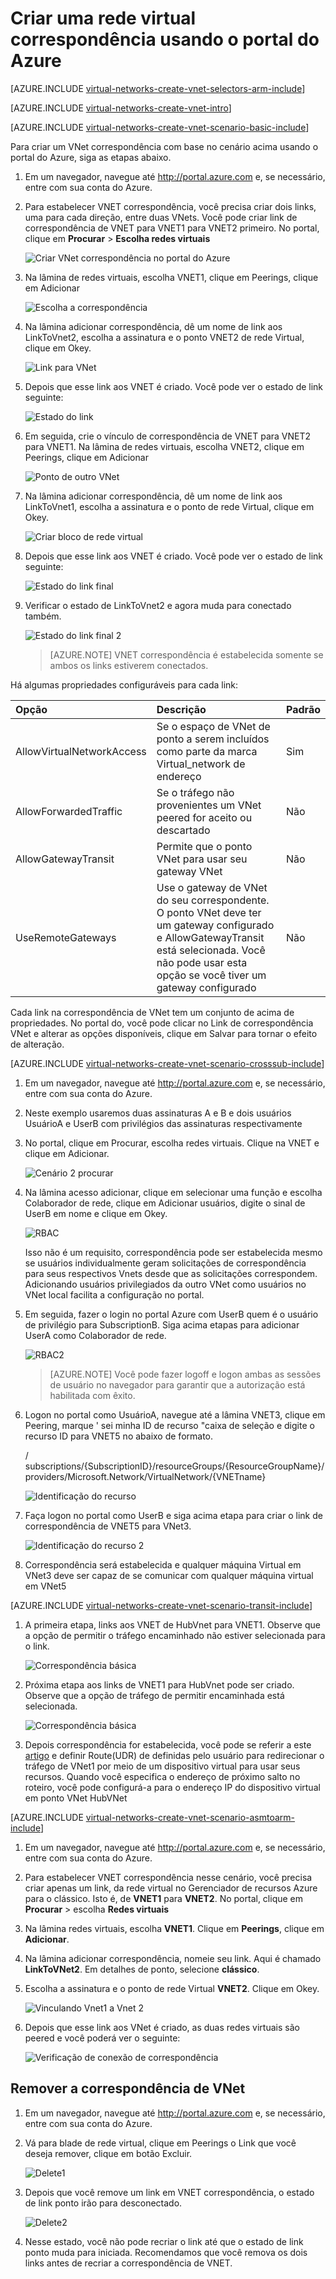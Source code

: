 <properties
   pageTitle="Criar VNet correspondência usando o portal de Azure | Microsoft Azure"
   description="Aprenda a criar uma rede virtual usando o portal de Azure no Gerenciador de recursos."
   services="virtual-network"
   documentationCenter=""
   authors="NarayanAnnamalai"
   manager="jefco"
   editor=""
   tags="azure-resource-manager"/>

<tags
   ms.service="virtual-network"
   ms.devlang="na"
   ms.topic="hero-article"
   ms.tgt_pltfrm="na"
   ms.workload="infrastructure-services"
   ms.date="09/14/2016"
   ms.author="narayanannamalai;annahar"/>

# <a name="create-a-virtual-network-peering-using-the-azure-portal"></a>Criar uma rede virtual correspondência usando o portal do Azure

[AZURE.INCLUDE [virtual-networks-create-vnet-selectors-arm-include](../../includes/virtual-networks-create-vnetpeering-selectors-arm-include.md)]

[AZURE.INCLUDE [virtual-networks-create-vnet-intro](../../includes/virtual-networks-create-vnetpeering-intro-include.md)]

[AZURE.INCLUDE [virtual-networks-create-vnet-scenario-basic-include](../../includes/virtual-networks-create-vnetpeering-scenario-basic-include.md)]

Para criar um VNet correspondência com base no cenário acima usando o portal do Azure, siga as etapas abaixo.

1. Em um navegador, navegue até http://portal.azure.com e, se necessário, entre com sua conta do Azure.
2. Para estabelecer VNET correspondência, você precisa criar dois links, uma para cada direção, entre duas VNets. Você pode criar link de correspondência de VNET para VNET1 para VNET2 primeiro. No portal, clique em **Procurar** > **Escolha redes virtuais**

    ![Criar VNet correspondência no portal do Azure](./media/virtual-networks-create-vnetpeering-arm-portal/figure01.png)

3. Na lâmina de redes virtuais, escolha VNET1, clique em Peerings, clique em Adicionar

    ![Escolha a correspondência](./media/virtual-networks-create-vnetpeering-arm-portal/figure02.png)

4. Na lâmina adicionar correspondência, dê um nome de link aos LinkToVnet2, escolha a assinatura e o ponto VNET2 de rede Virtual, clique em Okey.

    ![Link para VNet](./media/virtual-networks-create-vnetpeering-arm-portal/figure03.png)

5. Depois que esse link aos VNET é criado. Você pode ver o estado de link seguinte:

    ![Estado do link](./media/virtual-networks-create-vnetpeering-arm-portal/figure04.png)

6. Em seguida, crie o vínculo de correspondência de VNET para VNET2 para VNET1. Na lâmina de redes virtuais, escolha VNET2, clique em Peerings, clique em Adicionar

    ![Ponto de outro VNet](./media/virtual-networks-create-vnetpeering-arm-portal/figure05.png)

7. Na lâmina adicionar correspondência, dê um nome de link aos LinkToVnet1, escolha a assinatura e o ponto de rede Virtual, clique em Okey.

    ![Criar bloco de rede virtual](./media/virtual-networks-create-vnetpeering-arm-portal/figure06.png)

8. Depois que esse link aos VNET é criado. Você pode ver o estado de link seguinte:

    ![Estado do link final](./media/virtual-networks-create-vnetpeering-arm-portal/figure07.png)

9. Verificar o estado de LinkToVnet2 e agora muda para conectado também.  

    ![Estado do link final 2](./media/virtual-networks-create-vnetpeering-arm-portal/figure08.png)

    > [AZURE.NOTE] VNET correspondência é estabelecida somente se ambos os links estiverem conectados.

Há algumas propriedades configuráveis para cada link:

|Opção|Descrição|Padrão|
|:-----|:----------|:------|
|AllowVirtualNetworkAccess|Se o espaço de VNet de ponto a serem incluídos como parte da marca Virtual_network de endereço|Sim|
|AllowForwardedTraffic|Se o tráfego não provenientes um VNet peered for aceito ou descartado|Não|
|AllowGatewayTransit|Permite que o ponto VNet para usar seu gateway VNet|Não|
|UseRemoteGateways|Use o gateway de VNet do seu correspondente. O ponto VNet deve ter um gateway configurado e AllowGatewayTransit está selecionada. Você não pode usar esta opção se você tiver um gateway configurado|Não|

Cada link na correspondência de VNet tem um conjunto de acima de propriedades. No portal do, você pode clicar no Link de correspondência VNet e alterar as opções disponíveis, clique em Salvar para tornar o efeito de alteração.

[AZURE.INCLUDE [virtual-networks-create-vnet-scenario-crosssub-include](../../includes/virtual-networks-create-vnetpeering-scenario-crosssub-include.md)]

1. Em um navegador, navegue até http://portal.azure.com e, se necessário, entre com sua conta do Azure.
2. Neste exemplo usaremos duas assinaturas A e B e dois usuários UsuárioA e UserB com privilégios das assinaturas respectivamente
3. No portal, clique em Procurar, escolha redes virtuais. Clique na VNET e clique em Adicionar.

    ![Cenário 2 procurar](./media/virtual-networks-create-vnetpeering-arm-portal/figure09.png)

4. Na lâmina acesso adicionar, clique em selecionar uma função e escolha Colaborador de rede, clique em Adicionar usuários, digite o sinal de UserB em nome e clique em Okey.

    ![RBAC](./media/virtual-networks-create-vnetpeering-arm-portal/figure10.png)

    Isso não é um requisito, correspondência pode ser estabelecida mesmo se usuários individualmente geram solicitações de correspondência para seus respectivos Vnets desde que as solicitações correspondem. Adicionando usuários privilegiados da outro VNet como usuários no VNet local facilita a configuração no portal.

5. Em seguida, fazer o login no portal Azure com UserB quem é o usuário de privilégio para SubscriptionB. Siga acima etapas para adicionar UserA como Colaborador de rede.

    ![RBAC2](./media/virtual-networks-create-vnetpeering-arm-portal/figure11.png)

    > [AZURE.NOTE] Você pode fazer logoff e logon ambas as sessões de usuário no navegador para garantir que a autorização está habilitada com êxito.

6. Logon no portal como UsuárioA, navegue até a lâmina VNET3, clique em Peering, marque ' sei minha ID de recurso "caixa de seleção e digite o recurso ID para VNET5 no abaixo de formato.

    / subscriptions/{SubscriptionID}/resourceGroups/{ResourceGroupName}/providers/Microsoft.Network/VirtualNetwork/{VNETname}

    ![Identificação do recurso](./media/virtual-networks-create-vnetpeering-arm-portal/figure12.png)

7. Faça logon no portal como UserB e siga acima etapa para criar o link de correspondência de VNET5 para VNet3.

    ![Identificação do recurso 2](./media/virtual-networks-create-vnetpeering-arm-portal/figure13.png)

8. Correspondência será estabelecida e qualquer máquina Virtual em VNet3 deve ser capaz de se comunicar com qualquer máquina virtual em VNet5

[AZURE.INCLUDE [virtual-networks-create-vnet-scenario-transit-include](../../includes/virtual-networks-create-vnetpeering-scenario-transit-include.md)]

1. A primeira etapa, links aos VNET de HubVnet para VNET1. Observe que a opção de permitir o tráfego encaminhado não estiver selecionada para o link.

    ![Correspondência básica](./media/virtual-networks-create-vnetpeering-arm-portal/figure14.png)

2. Próxima etapa aos links de VNET1 para HubVnet pode ser criado. Observe que a opção de tráfego de permitir encaminhada está selecionada.

    ![Correspondência básica](./media/virtual-networks-create-vnetpeering-arm-portal/figure15a.png)

3. Depois correspondência for estabelecida, você pode se referir a este [artigo](virtual-network-create-udr-arm-ps.md) e definir Route(UDR) de definidas pelo usuário para redirecionar o tráfego de VNet1 por meio de um dispositivo virtual para usar seus recursos. Quando você especifica o endereço de próximo salto no roteiro, você pode configurá-a para o endereço IP do dispositivo virtual em ponto VNet HubVNet


[AZURE.INCLUDE [virtual-networks-create-vnet-scenario-asmtoarm-include](../../includes/virtual-networks-create-vnetpeering-scenario-asmtoarm-include.md)]



1. Em um navegador, navegue até http://portal.azure.com e, se necessário, entre com sua conta do Azure.

2. Para estabelecer VNET correspondência nesse cenário, você precisa criar apenas um link, da rede virtual no Gerenciador de recursos Azure para o clássico. Isto é, de **VNET1** para **VNET2**. No portal, clique em **Procurar** > escolha **Redes virtuais**

3. Na lâmina redes virtuais, escolha **VNET1**. Clique em **Peerings**, clique em **Adicionar**.

4. Na lâmina adicionar correspondência, nomeie seu link. Aqui é chamado **LinkToVNet2**. Em detalhes de ponto, selecione **clássico**.

5. Escolha a assinatura e o ponto de rede Virtual **VNET2**. Clique em Okey.

    ![Vinculando Vnet1 a Vnet 2](./media/virtual-networks-create-vnetpeering-arm-portal/figure18.png)

6. Depois que esse link aos VNet é criado, as duas redes virtuais são peered e você poderá ver o seguinte:

    ![Verificação de conexão de correspondência](./media/virtual-networks-create-vnetpeering-arm-portal/figure19.png)


## <a name="remove-vnet-peering"></a>Remover a correspondência de VNet

1.  Em um navegador, navegue até http://portal.azure.com e, se necessário, entre com sua conta do Azure.
2.  Vá para blade de rede virtual, clique em Peerings o Link que você deseja remover, clique em botão Excluir.

    ![Delete1](./media/virtual-networks-create-vnetpeering-arm-portal/figure15.png)

3. Depois que você remove um link em VNET correspondência, o estado de link ponto irão para desconectado.

    ![Delete2](./media/virtual-networks-create-vnetpeering-arm-portal/figure16.png)

4. Nesse estado, você não pode recriar o link até que o estado de link ponto muda para iniciada. Recomendamos que você remova os dois links antes de recriar a correspondência de VNET.
